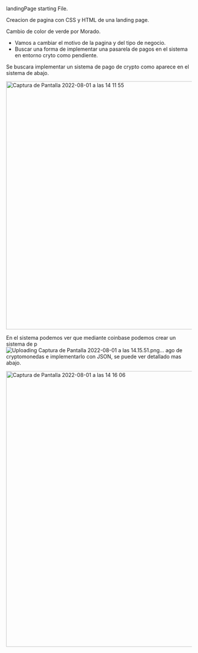 landingPage starting File.

Creacion de pagina con CSS y HTML de una landing page.


Cambio de color de verde por Morado.
  - Vamos a cambiar el motivo de la pagina y del tipo de negocio. 
  - Buscar una forma de implementar una pasarela de pagos en el sistema en entorno cryto como pendiente. 
  
  Se buscara implementar un sistema de pago de crypto como aparece en el sistema de abajo.
  
  
<img width="673" alt="Captura de Pantalla 2022-08-01 a las 14 11 55" src="https://user-images.githubusercontent.com/90271858/182144994-56a460fa-bb45-412a-a2e8-4091d3ddffbc.png">


En el sistema podemos ver que mediante coinbase podemos crear un sistema de p![Uploading Captura de Pantalla 2022-08-01 a las 14.15.51.png…]()
ago de cryptomonedas e implementarlo con JSON, se puede ver detallado mas abajo. 


<img width="748" alt="Captura de Pantalla 2022-08-01 a las 14 16 06" src="https://user-images.githubusercontent.com/90271858/182145701-833a8c02-5907-407c-ac0b-edd4b34416ca.png">
